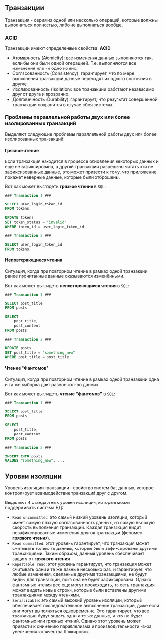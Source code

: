 ## Транзакции

Транзакция - серия из одной или несколько операций, которые должны   выполниться полностью, либо не выполниться вообще.

### ACID

Транзакции имеют определенные свойства: **ACID**

- Атомарность (Atomicity): все изменения данных выполняются так, если бы они были одной операцией. Т.е. выполняются все изменения или ни одно из них.
- Согласованность (Consistency): гарантирует, что по мере выполнения транзакций данные переходят из одного состояния в другое
- Изолированность (Isolation): все транзакции работают независимо друг от друга и прозрачно.
- Долговечность (Durability): гарантирует, что результат совершенной транзакции сохранится в случае сбоя системы.

### Проблемы параллельной работы двух или более изолированных транзакций

Выделяют следующие проблемы параллельной работы двух или более изолированных транзакций:

#### Грязное чтение

Если транзакция находится в процессе обновления некоторых данных и еще не зафиксирована, а другой транзакции разрешено читать эти не зафиксированные данные, это может привести к тому, что приложение покажет неверные данные, которые были отброшены.

Вот как может выглядеть **грязное чтение** в `SQL`:

```sql
### Transaction 1 ###

SELECT user_login_token_id
FROM tokens

UPDATE tokens
SET token_status = "invalid"
WHERE token_id = user_login_token_id

### Transaction 2 ###

SELECT user_login_token_id
FROM tokens
```

#### Неповторяющиеся чтения

Ситуация, когда при повторном чтение в рамках одной транзакции ранее прочитанные данные оказываются изменёнными.

Вот как может выглядеть **неповторяющиеся чтения** в `SQL`:

```sql
### Transaction 1 ###

SELECT post_title
FROM posts

SELECT
	post_title,
	post_content
FROM posts

### Transaction 2 ###

UPDATE posts
SET post_title = "something_new"
WHERE post_title = post_title
```

#### Чтение "Фантомов"

Ситуация, когда при повторном чтение в рамках одной транзакции одна и та же выборка дает разное кол-во данных.

Вот как может выглядеть **чтение "фантомов"** в `SQL`:

```sql
### Transaction 1 ###

SELECT post_title
FROM posts

SELECT
	post_title,
	post_content
FROM posts

### Transaction 2 ###

INSERT INTO posts
VALUES "something_new", ...
```

## Уровни изоляции

Уровень изоляции транзакции - свойство систем баз данных, которое контролирует взаимодействие транзакций друг с другом.

Выделяют 4 стандартных уровня изоляции, которые может поддерживать система БД:

- `Read uncommitted`: это самый низкий уровень изоляции, который имеет самую плохую согласованность данных, но самую высокую скорость выполнения транзакций. Каждая транзакция видит незафиксированные изменения другой транзакции (феномен **грязного чтения**).
- `Read committed`: этот уровень гарантирует, что транзакция может считывать только те данные, которые были зафиксированы другими транзакциями. Таким образом, данный уровень обеспечивает защиту от **грязного чтения**.
- `Repeatable read`: этот уровень гарантирует, что транзакция может считывать одни и те же данные несколько раз, и гарантирует, что любые изменения, сделанные другими транзакциями, не будут видны для транзакции, пока она не будет зафиксирована. Однако фантомные чтения все еще могут происходить, то есть транзакция может видеть новые строки, которые были вставлены другими транзакциями между чтениями.
- `Serializable`: это самый высокий уровень изоляции, который обеспечивает последовательное выполнение транзакций, даже если они могут выполняться одновременно. Это гарантирует, что все транзакции будут видеть одни и те же данные, и что не будет фантомных или грязных чтений. Однако этот уровень может привести к снижению параллелизма и производительности из-за увеличения количества блокировок.